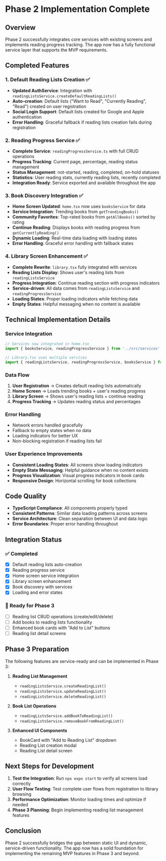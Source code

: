 # Phase 2 Implementation Complete

## Overview
Phase 2 successfully integrates core services with existing screens and implements reading progress tracking. The app now has a fully functional service layer that supports the MVP requirements.

## Completed Features

### 1. Default Reading Lists Creation ✅
- **Updated AuthService**: Integration with `readingListsService.createDefaultReadingLists()`
- **Auto-creation**: Default lists ("Want to Read", "Currently Reading", "Read") created on user registration
- **Social Login Support**: Default lists created for Google and Apple authentication
- **Error Handling**: Graceful fallback if reading lists creation fails during registration

### 2. Reading Progress Service ✅
- **Complete Service**: `readingProgressService.ts` with full CRUD operations
- **Progress Tracking**: Current page, percentage, reading status management
- **Status Management**: not-started, reading, completed, on-hold statuses
- **Statistics**: User reading stats, currently reading lists, recently completed
- **Integration Ready**: Service exported and available throughout the app

### 3. Book Discovery Integration ✅
- **Home Screen Updated**: `home.tsx` now uses `booksService` for data
- **Service Integration**: Trending books from `getTrendingBooks()`
- **Community Favorites**: Top-rated books from `getAllBooks()` sorted by rating
- **Continue Reading**: Displays books with reading progress from `getCurrentlyReading()`
- **Dynamic Loading**: Real-time data loading with loading states
- **Error Handling**: Graceful error handling with fallback states

### 4. Library Screen Enhancement ✅
- **Complete Rewrite**: `library.tsx` fully integrated with services
- **Reading Lists Display**: Shows user's reading lists from `readingListsService`
- **Progress Integration**: Continue reading section with progress indicators
- **Service-driven**: All data comes from `readingListsService` and `readingProgressService`
- **Loading States**: Proper loading indicators while fetching data
- **Empty States**: Helpful messaging when no content is available

## Technical Implementation Details

### Service Integration
```typescript
// Services now integrated in home.tsx
import { booksService, readingProgressService } from '../src/services';

// Library.tsx uses multiple services
import { readingListsService, readingProgressService, booksService } from '../src/services';
```

### Data Flow
1. **User Registration** → Creates default reading lists automatically
2. **Home Screen** → Loads trending books + user's reading progress
3. **Library Screen** → Shows user's reading lists + continue reading
4. **Progress Tracking** → Updates reading status and percentages

### Error Handling
- Network errors handled gracefully
- Fallback to empty states when no data
- Loading indicators for better UX
- Non-blocking registration if reading lists fail

### User Experience Improvements
- **Consistent Loading States**: All screens show loading indicators
- **Empty State Messaging**: Helpful guidance when no content exists
- **Progress Visualization**: Visual progress indicators in book cards
- **Responsive Design**: Horizontal scrolling for book collections

## Code Quality
- **TypeScript Compliance**: All components properly typed
- **Consistent Patterns**: Similar data loading patterns across screens
- **Service Architecture**: Clean separation between UI and data logic
- **Error Boundaries**: Proper error handling throughout

## Integration Status

### ✅ Completed
- [x] Default reading lists auto-creation
- [x] Reading progress service
- [x] Home screen service integration
- [x] Library screen enhancement
- [x] Book discovery with services
- [x] Loading and error states

### 🔄 Ready for Phase 3
- [ ] Reading list CRUD operations (create/edit/delete)
- [ ] Add books to reading lists functionality
- [ ] Enhanced book cards with "Add to List" buttons
- [ ] Reading list detail screens

## Phase 3 Preparation

The following features are service-ready and can be implemented in Phase 3:

1. **Reading List Management**
   - `readingListsService.createReadingList()`
   - `readingListsService.updateReadingList()`
   - `readingListsService.deleteReadingList()`

2. **Book List Operations**
   - `readingListsService.addBookToReadingList()`
   - `readingListsService.removeBookFromReadingList()`

3. **Enhanced UI Components**
   - BookCard with "Add to Reading List" dropdown
   - Reading List creation modal
   - Reading List detail screen

## Next Steps for Development

1. **Test the Integration**: Run `npx expo start` to verify all screens load correctly
2. **User Flow Testing**: Test complete user flows from registration to library browsing
3. **Performance Optimization**: Monitor loading times and optimize if needed
4. **Phase 3 Planning**: Begin implementing reading list management features

## Conclusion

Phase 2 successfully bridges the gap between static UI and dynamic, service-driven functionality. The app now has a solid foundation for implementing the remaining MVP features in Phase 3 and beyond. 